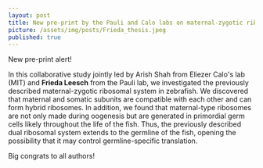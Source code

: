 ```yaml
---
layout: post
title: New pre-print by the Pauli and Calo labs on maternal-zygotic ribosomes
picture: /assets/img/posts/Frieda_thesis.jpeg
published: true
---
```

New pre-print alert! 

In this collaborative study jointly led by Arish Shah from Eliezer Calo's lab (MIT) and **Frieda Leesch** from the Pauli lab, we investigated the previously described maternal-zygotic ribosomal system in zebrafish. 
We discovered that maternal and somatic subunits are compatible with each other and can form hybrid ribosomes. In addition, we found that maternal-type ribosomes are not only made during oogenesis but are generated in primordial germ cells likely throughout the life of the fish. Thus, the previously described dual ribosomal system extends to the germline of the fish, opening the possibility that it may control germline-specific translation. 

Big congrats to all authors!
